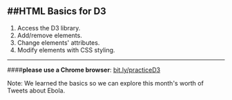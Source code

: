 ##HTML Basics for D3
-----
1.  Access the D3 library.
2.  Add/remove elements.
3.  Change elements' attributes.
4.  Modify elements with CSS styling.
----
####**please use a Chrome browser**: <a href="http://blehman.github.io/data_manipulation/" target="_blank">bit.ly/practiceD3</a>

Note:
We learned the basics so we can explore this month's worth of Tweets
about Ebola.
